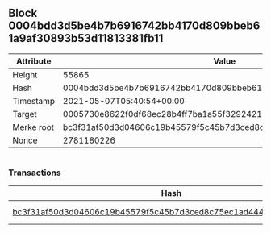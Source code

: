 ## Block 0004bdd3d5be4b7b6916742bb4170d809bbeb61a9af30893b53d11813381fb11

Attribute | Value
--- | ---
Height | 55865
Hash | 0004bdd3d5be4b7b6916742bb4170d809bbeb61a9af30893b53d11813381fb11
Timestamp | 2021-05-07T05:40:54+00:00
Target | 0005730e8622f0df68ec28b4ff7ba1a55f32924210011fd7bf11b91482ad778c
Merke root | bc3f31af50d3d04606c19b45579f5c45b7d3ced8c75ec1ad444b2b2dbe793258
Nonce | 2781180226

```

```

### Transactions

Hash | Amount
--- | ---
[bc3f31af50d3d04606c19b45579f5c45b7d3ced8c75ec1ad444b2b2dbe793258](bc3f31af50d3d04606c19b45579f5c45b7d3ced8c75ec1ad444b2b2dbe793258.md) | 10.00000000 SKEPTI 
